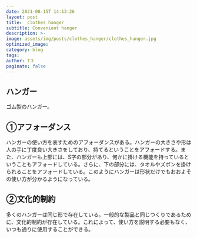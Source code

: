 ```yaml
---
date: 2021-08-15T 14:13:26
layout: post
title:  clothes hanger
subtitle: Convenient hanger
description: >-
image: assets/img/posts/clothes_hanger/clothes_hanger.jpg
optimized_image: 
category: blog
tags: 
author: T３
paginate: false
---
```


## ハンガー

ゴム製のハンガー。

## ①アフォーダンス

ハンガーの使い方を表すためのアフォーダンスがある。ハンガーの大きさや形は人の手に丁度良い大きさをしており、持てるということをアフォードする。また、ハンガーも上部には、S字の部分があり、何かに掛ける機能を持っているということもアフォードしている。さらに、下の部分には、タオルやズボンを掛けられることをアフォードしている。このようにハンガーは形状だけでもおおよその使い方が分かるようになっている。

## ②文化的制約

多くのハンガーは同じ形で存在している。一般的な製品と同じつくりであるために、文化的制約が存在している。これによって、使い方を説明する必要もなく、いつも通りに使用することができる。